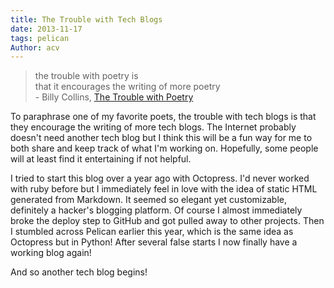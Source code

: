 ```yaml
---
title: The Trouble with Tech Blogs
date: 2013-11-17
tags: pelican
Author: acv
---
```


> the trouble with poetry is  
> that it encourages the writing of more poetry  
> \- Billy Collins, [The Trouble with Poetry](http://www.edutopia.org/trouble-poetry)

To paraphrase one of my favorite poets, the trouble with tech blogs is that they encourage the writing of more tech blogs. The Internet probably doesn't need another tech blog but I think this will be a fun way for me to both share and keep track of what I'm working on. Hopefully, some people will at least find it entertaining if not helpful.

I tried to start this blog over a year ago with Octopress. I'd never worked with ruby before but I immediately feel in love with the idea of static HTML generated from Markdown. It seemed so elegant yet customizable, definitely a hacker's blogging platform. Of course I almost immediately broke the deploy step to GitHub and got pulled away to other projects. Then I stumbled across Pelican earlier this year, which is the same idea as Octopress but in Python! After several false starts I now finally have a working blog again!

And so another tech blog begins!

